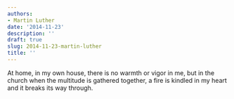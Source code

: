 ```yaml
---
authors:
- Martin Luther
date: '2014-11-23'
description: ''
draft: true
slug: 2014-11-23-martin-luther
title: ''
---
```

At home, in my own house, there is no warmth or vigor in me, but in the church when the multitude is gathered together, a fire is kindled in my heart and it breaks its way through.



